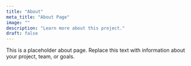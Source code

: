 ```yaml
---
title: "About"
meta_title: "About Page"
image: ""
description: "Learn more about this project."
draft: false
---
```


This is a placeholder about page. Replace this text with information about your project, team, or goals.
